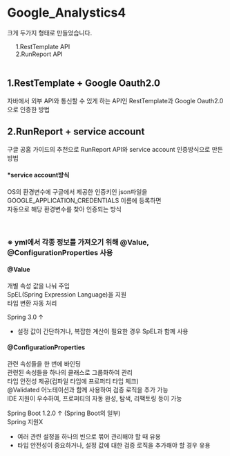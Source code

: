# Google_Analystics4
크게 두가지 형태로 만들었습니다.     

&nbsp;&nbsp;&nbsp;&nbsp; 1.RestTemplate API    
&nbsp;&nbsp;&nbsp;&nbsp; 2.RunReport API   
<br>

## 1.RestTemplate + Google Oauth2.0
자바에서 외부 API와 통신할 수 있게 하는 API인 RestTemplate과 Google Oauth2.0으로 인증한 방법

## 2.RunReport + service account
구글 공홈 가이드의 추천으로 RunReport API와 service account 인증방식으로 만든 방법
<br>    


#### *service account방식
OS의 환경변수에 구글에서 제공한 인증키인 json파일을 GOOGLE_APPLICATION_CREDENTIALS 이름에 등록하면    
자동으로 해당 환경변수를 찾아 인증되는 방식


<br>

### ※ yml에서 각종 정보를 가져오기 위해 @Value, @ConfigurationProperties 사용     

#### @Value
개별 속성 값을 나눠 주입     
SpEL(Spring Expression Language)을 지원    
타입 변환 자동 처리    

Spring 3.0 ↑    
 
- 설정 값이 간단하거나, 복잡한 계산이 필요한 경우 SpEL과 함께 사용    


#### @ConfigurationProperties
관련 속성들을 한 번에 바인딩    
관련된 속성들을 하나의 클래스로 그룹화하여 관리    
타입 안전성 제공(컴파일 타임에 프로퍼티 타입 체크)    
@Validated 어노테이션과 함께 사용하여 검증 로직을 추가 가능     
IDE 지원이 우수하여, 프로퍼티의 자동 완성, 탐색, 리팩토링 등이 가능    

Spring Boot 1.2.0 ↑ (Spring Boot의 일부)     
Spring 지원X    

- 여러 관련 설정을 하나의 빈으로 묶어 관리해야 할 때 유용    
- 타입 안전성이 중요하거나, 설정 값에 대한 검증 로직을 추가해야 할 경우 유용   
